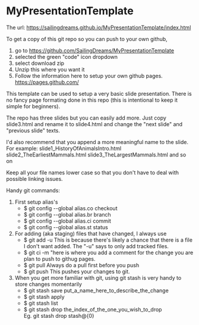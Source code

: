# MyPresentationTemplate

The url: https://sailingdreams.github.io/MyPresentationTemplate/index.html

To get a copy of this git repo so you can push to your own github, 
1) go to 
https://github.com/SailingDreams/MyPresentationTemplate
2) selected the green "code" icon dropdown
3) select download zip
4) Unzip this where you want it
5) Follow the information here to setup your own github pages.
https://pages.github.com/

This template can be used to setup a very basic slide presentation. There is no 
fancy page formating done in this repo (this is intentional to keep it simple
for beginners).

The repo has three slides but you can easily add more.
Just copy slide3.html and rename it to slide4.html and change the "next slide" and
"previous slide" texts.

I'd also recommend that you append a more meaningful name to the slide. For
example:
slide1_HistoryOfAnimalsIntro.html
slide2_TheEarliestMammals.html
slide3_TheLargestMammals.html
and so on

Keep all your file names lower case so that you don't have to deal with possible linking issues. 

Handy git commands:
1) First setup alias's
   - $ git config --global alias.co checkout
   - $ git config --global alias.br branch
   - $ git config --global alias.ci commit
   - $ git config --global alias.st status
2) For adding (aka staging) files that have changed, I always use 
   - $ git add -u
     This is because there's likely a chance that there is a file I don't want added. The "-u" says to only add tracked files.
   - $ git ci -m "here is where you add a comment for the change you are plan to push to githug pages.
   - $ git pull 
   Always do a pull first before you push
   - $ git push
   This pushes your changes to git.
3) When you get more familiar with git, using git stash is very handy to store changes momentarily
   - $ git stash save put_a_name_here_to_describe_the_change
   - $ git stash apply
   - $ git stash list
   - $ git stash drop the_index_of_the_one_you_wish_to_drop   
     Eg. git stash drop stash@{0}